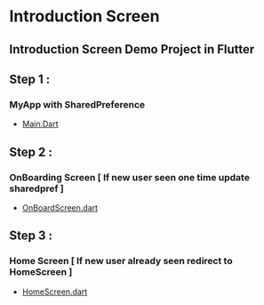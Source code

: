 # Introduction Screen

## Introduction Screen Demo Project in Flutter

<!-- i flowlloed <b> Johannes Milke </b> tutorial -->


## Step 1 :

### MyApp with SharedPreference
- [Main.Dart](https://github.com/mbganesh/IntroductionScreen-Flutter/blob/main/lib/main.dart)


## Step 2 :
### OnBoarding Screen [ If new user seen one time update sharedpref ]
- [OnBoardScreen.dart](https://github.com/mbganesh/IntroductionScreen-Flutter/blob/main/lib/OnBoardScreen.dart)

## Step 3 :
### Home Screen [ If new user already seen redirect to HomeScreen ]
- [HomeScreen.dart](https://github.com/mbganesh/IntroductionScreen-Flutter/blob/main/lib/HomeScreen.dart)
